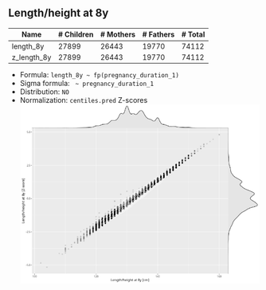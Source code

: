 ## Length/height at 8y

| Name | # Children | # Mothers | # Fathers | # Total |
| ---- | ---------- | --------- | --------- | ------- |
| length_8y | 27899 | 26443 | 19770 | 74112 |
| z_length_8y | 27899 | 26443 | 19770 | 74112 |

- Formula: `length_8y ~ fp(pregnancy_duration_1)`
- Sigma formula: ` ~ pregnancy_duration_1`
- Distribution: `NO`
- Normalization: `centiles.pred` Z-scores
![](plots/z_length_8y_vs_length_8y_child.png)


